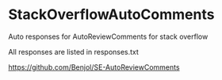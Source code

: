 # StackOverflowAutoComments
Auto responses for AutoReviewComments for stack overflow

All responses are listed in responses.txt

https://github.com/Benjol/SE-AutoReviewComments
